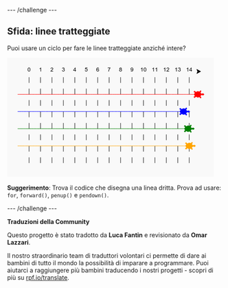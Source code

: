 --- /challenge ---

## Sfida: linee tratteggiate

Puoi usare un ciclo per fare le linee tratteggiate anziché intere?

![screenshot](images/race-finished.png)

**Suggerimento**: Trova il codice che disegna una linea dritta. Prova ad usare: `for`, `forward()`, `penup()` e `pendown()`.

--- /challenge ---


**Traduzioni della Community**

Questo progetto è stato tradotto da **Luca Fantin** e revisionato da **Omar Lazzari**.

Il nostro straordinario team di traduttori volontari ci permette di dare ai bambini di tutto il mondo la possibilità di imparare a programmare. Puoi aiutarci a raggiungere più bambini traducendo i nostri progetti - scopri di più su [rpf.io/translate](https://rpf.io/translate).